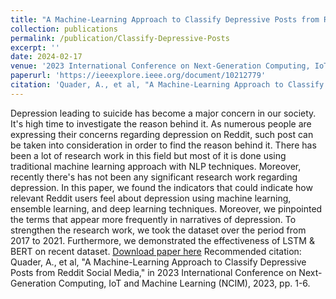 ```yaml
---
title: "A Machine-Learning Approach to Classify Depressive Posts from Reddit Social Media"
collection: publications
permalink: /publication/Classify-Depressive-Posts
excerpt: ''
date: 2024-02-17
venue: '2023 International Conference on Next-Generation Computing, IoT and Machine Learning (NCIM)'
paperurl: 'https://ieeexplore.ieee.org/document/10212779'
citation: 'Quader, A., et al, "A Machine-Learning Approach to Classify Depressive Posts from Reddit Social Media," in 2023 International Conference on Next-Generation Computing, IoT and Machine Learning (NCIM), 2023, pp. 1-6.'
---
```


Depression leading to suicide has become a major concern in our society. It's high time to investigate the reason behind it. As numerous people are expressing their concerns regarding depression on Reddit, such post can be taken into consideration in order to find the reason behind it. There has been a lot of research work in this field but most of it is done using traditional machine learning approach with NLP techniques. Moreover, recently there's has not been any significant research work regarding depression. In this paper, we found the indicators that could indicate how relevant Reddit users feel about depression using machine learning, ensemble learning, and deep learning techniques. Moreover, we pinpointed the terms that appear more frequently in narratives of depression. To strengthen the research work, we took the dataset over the period from 2017 to 2021. Furthermore, we demonstrated the effectiveness of LSTM & BERT on recent dataset.
[Download paper here](https://ieeexplore.ieee.org/document/10212779)
Recommended citation: Quader, A., et al, "A Machine-Learning Approach to Classify Depressive Posts from Reddit Social Media," in 2023 International Conference on Next-Generation Computing, IoT and Machine Learning (NCIM), 2023, pp. 1-6.
